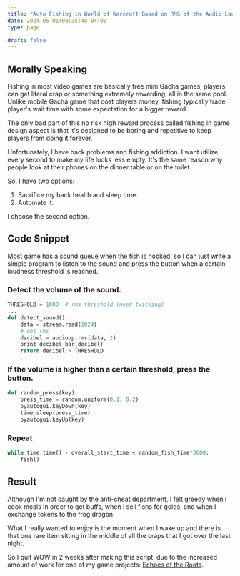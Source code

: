 ```yaml
---
title: "Auto Fishing in World of Warcraft Based on RMS of the Audio Loudness"
date: 2024-05-01T08:35:48-04:00
type: page

draft: false
---
```


## Morally Speaking

Fishing in most video games are basically free mini Gacha games, players can get literal crap or something extremely rewarding, all in the same pool. Unlike mobile Gacha game that cost players money, fishing typically trade player's wait time with some expectation for a bigger reward.

The only bad part of this no risk high reward process called fishing in game design aspect is that it's designed to be boring and repetitive to keep players from doing it forever.

Unfortunately, I have back problems and fishing addiction. I want utilize every second to make my life looks less empty. It's the same reason why people look at their phones on the dinner table or on the toilet.

So, I have two options:

1. Sacrifice my back health and sleep time.
2. Automate it.

I choose the second option.

## Code Snippet

Most game has a sound queue when the fish is hooked, so I can just write a simple program to listen to the sound and press the button when a certain loudness threshold is reached.

### Detect the volume of the sound.

```python
THRESHOLD = 1000  # rms threshold (need twicking)
...
def detect_sound():
    data = stream.read(1024)
    # get rms
    decibel = audioop.rms(data, 2)
    print_decibel_bar(decibel)
    return decibel > THRESHOLD
```

### If the volume is higher than a certain threshold, press the button.

```python
def random_press(key):
    press_time = random.uniform(0.1, 0.2)
    pyautogui.keyDown(key)
    time.sleep(press_time)
    pyautogui.keyUp(key)
```

### Repeat
```python
while time.time() - overall_start_time < random_fish_time*3600:
    fish()
```

## Result

Although I'm not caught by the anti-cheat department, I felt greedy when I cook meals in order to get buffs, when I sell fishs for golds, and when I exchange tokens to the frog dragon.

What I really wanted to enjoy is the moment when I wake up and there is that one rare item sitting in the middle of all the craps that I got over the last night.

So I quit WOW in 2 weeks after making this script, due to the increased amount of work for one of my game projects: [Echoes of the Roots](/projects/).